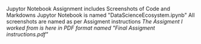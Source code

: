 Jupytor Notebook Assignment includes Screenshots of Code and Markdowns
Jupytor Notebook is named "DataScienceEcosystem.ipynb"
All screenshots are named as per Assigment instructions
*The Assigment I worked from is here in PDF format named "Final Assigment instructions.pdf"*
